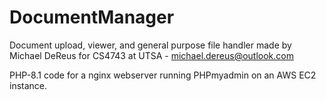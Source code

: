 # DocumentManager
Document upload, viewer, and general purpose file handler made by Michael DeReus for CS4743 at UTSA - michael.dereus@outlook.com

PHP-8.1 code for a nginx webserver running PHPmyadmin on an AWS EC2 instance.
